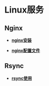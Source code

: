# **Linux服务**



## **Nginx**

* **[nginx安装](linux/linux服务/nginx/nginx安装)**

* **[nginx配置文件](linux/linux服务/nginx/nginx服务)**



## Rsync

* **[rsync使用](linux/linux服务/rsync介绍)**

